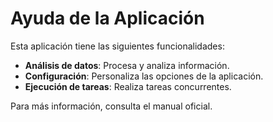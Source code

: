 # Ayuda de la Aplicación

Esta aplicación tiene las siguientes funcionalidades:
- **Análisis de datos**: Procesa y analiza información.
- **Configuración**: Personaliza las opciones de la aplicación.
- **Ejecución de tareas**: Realiza tareas concurrentes.

Para más información, consulta el manual oficial.
